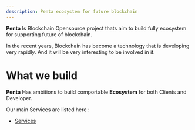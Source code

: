 ```yaml
---
description: Penta ecosystem for future blockchain
---
```



**Penta** Is Blockchain Opensource project thats aim to build fully ecosystem for supporting future of blockchain.

In the recent years, Blockchain has become a technology that is developing very rapidly. And it will be very interesting to be involved in it.

# What we build

**Penta** Has ambitions to build comportable **Ecosystem** for both Clients and Developer.

Our main Services are listed here :
* [Services](services/README.md)
